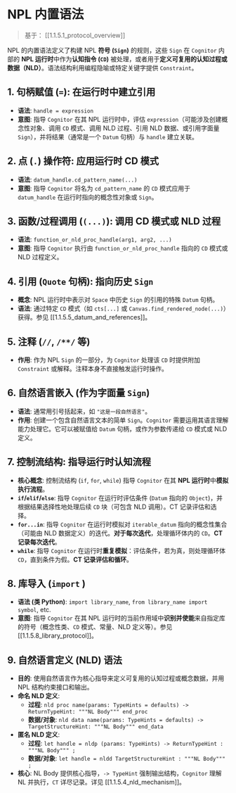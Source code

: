 # NPL 内置语法

> 基于： [[1.1.5.1_protocol_overview]]

NPL 的内置语法定义了构建 NPL **符号 (`Sign`)** 的规则，这些 `Sign` 在 `Cognitor` 内部的 **NPL 运行时**中作为**认知指令 (`CD`)** 被处理，或者用于**定义可复用的认知过程或数据（NLD）**。语法结构利用编程隐喻或特定关键字提供 `Constraint`。

## 1. 句柄赋值 (`=`): 在运行时中建立引用

* **语法**: `handle = expression`
* **意图**: 指导 `Cognitor` 在其 NPL 运行时中，评估 `expression`（可能涉及创建概念性对象、调用 `CD` 模式、调用 NLD 过程、引用 NLD 数据、或引用字面量 `Sign`），并将结果（通常是一个 `Datum` 句柄）与 `handle` 建立关联。

## 2. 点 (`.`) 操作符: 应用运行时 CD 模式

* **语法**: `datum_handle.cd_pattern_name(...)`
* **意图**: 指导 `Cognitor` 将名为 `cd_pattern_name` 的 `CD` 模式应用于 `datum_handle` 在运行时指向的概念性对象或 `Sign`。

## 3. 函数/过程调用 (`(...)`): 调用 CD 模式或 NLD 过程

* **语法**: `function_or_nld_proc_handle(arg1, arg2, ...)`
* **意图**: 指导 `Cognitor` 执行由 `function_or_nld_proc_handle` 指向的 `CD` 模式或 NLD 过程定义。

## 4. 引用 (`Quote` 句柄): 指向历史 `Sign`

* **概念**: NPL 运行时中表示对 `Space` 中历史 `Sign` 的引用的特殊 `Datum` 句柄。
* **语法**: 通过特定 `CD` 模式（如 `cts[...]` 或 `Canvas.find_rendered_node(...)`）获得。参见 [[1.1.5.5_datum_and_references]]。

## 5. 注释 (`//`, `/**/` 等)

* **作用**: 作为 NPL `Sign` 的一部分，为 `Cognitor` 处理该 `CD` 时提供附加 `Constraint` 或解释。注释本身不直接触发运行时操作。

## 6. 自然语言嵌入 (作为字面量 `Sign`)

* **语法**: 通常用引号括起来，如 `"这是一段自然语言"`。
* **作用**: 创建一个包含自然语言文本的简单 `Sign`。`Cognitor` 需要运用其语言理解能力处理它。它可以被赋值给 `Datum` 句柄，或作为参数传递给 `CD` 模式或 NLD 定义。

## 7. 控制流结构: 指导运行时认知流程

* **核心概念**: 控制流结构 (`if`, `for`, `while`) 指导 `Cognitor` 在其 **NPL 运行时**中**模拟执行流程**。
* **`if`/`elif`/`else`**: 指导 `Cognitor` 在运行时评估条件 (`Datum` 指向的 `Object`)，并根据结果选择性地处理后续 `CD` 块（可包含 NLD 调用）。CT 记录评估和选择。
* **`for...in`**: 指导 `Cognitor` 在运行时模拟对 `iterable_datum` 指向的概念性集合（可能由 NLD 数据定义）的迭代。**对于每次迭代**，处理循环体内的 `CD`。**CT 记录每次迭代**。
* **`while`**: 指导 `Cognitor` 在运行时**重复模拟**：评估条件，若为真，则处理循环体 `CD`，直到条件为假。**CT 记录评估和循环**。

## 8. 库导入 (`import` )

* **语法 (类 Python)**: `import library_name`, `from library_name import symbol`, etc.
* **意图**: 指导 `Cognitor` 在其 NPL 运行时的当前作用域中**识别并使能**来自指定库的符号（概念性类、`CD` 模式、常量、NLD 定义等）。参见 [[1.1.5.8_library_protocol]]。

## 9. 自然语言定义 (NLD) 语法

* **目的**: 使用自然语言作为核心指导来定义可复用的认知过程或概念数据，并用 NPL 结构约束接口和输出。
* **命名 NLD 定义**:
    * **过程**: `nld proc name(params: TypeHints = defaults) -> ReturnTypeHint: """NL Body""" end_proc`
    * **数据/对象**: `nld data name(params: TypeHints = defaults) -> TargetStructureHint: """NL Body""" end_data`
* **匿名 NLD 定义**:
    * **过程**: `let handle = nldp (params: TypeHints) -> ReturnTypeHint : """NL Body""" ;`
    * **数据/对象**: `let handle = nldd TargetStructureHint : """NL Body""" ;`
* **核心**: NL Body 提供核心指导，`-> TypeHint` 强制输出结构，`Cognitor` 理解 NL 并执行，`CT` 详尽记录。详见 [[1.1.5.4_nld_mechanism]]。
